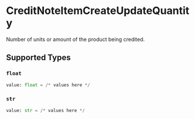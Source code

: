 # CreditNoteItemCreateUpdateQuantity

Number of units or amount of the product being credited.


## Supported Types

### `float`

```python
value: float = /* values here */
```

### `str`

```python
value: str = /* values here */
```

